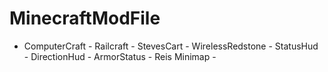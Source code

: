 MinecraftModFile
================

- ComputerCraft - Railcraft - StevesCart - WirelessRedstone - StatusHud - DirectionHud - ArmorStatus - Reis Minimap -